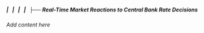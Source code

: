 ##### |   |   |   |   ├── Real-Time Market Reactions to Central Bank Rate Decisions

*Add content here*